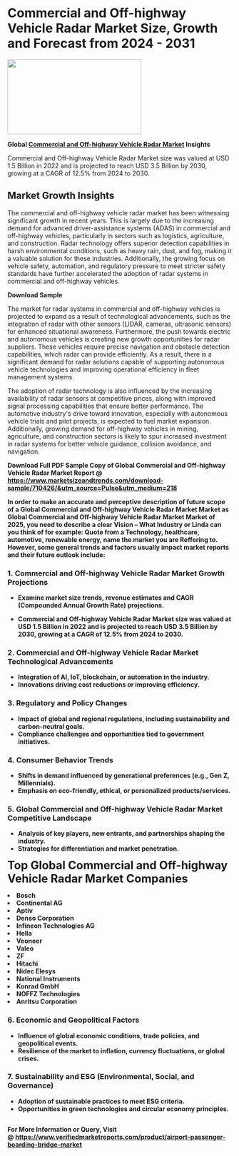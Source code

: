 <H1>Commercial and Off-highway Vehicle Radar Market Size, Growth and Forecast from 2024 - 2031</H1><img class="aligncenter size-medium wp-image-584254" src="https://thirdeyenews.in/wp-content/uploads/2024/09/Global-Market-Research-300x168.jpeg" alt="" width="300" height="168" /><p><strong>Global&nbsp;<a href="https://www.marketsizeandtrends.com/download-sample/710426/&amp;utm_source=Pulse&amp;utm_medium=218">Commercial and Off-highway Vehicle Radar Market</a> Insights</strong></p><p>Commercial and Off-highway Vehicle Radar Market size was valued at USD 1.5 Billion in 2022 and is projected to reach USD 3.5 Billion by 2030, growing at a CAGR of 12.5% from 2024 to 2030.</p><p><h2>Market Growth Insights</h2> <p>The commercial and off-highway vehicle radar market has been witnessing significant growth in recent years. This is largely due to the increasing demand for advanced driver-assistance systems (ADAS) in commercial and off-highway vehicles, particularly in sectors such as logistics, agriculture, and construction. Radar technology offers superior detection capabilities in harsh environmental conditions, such as heavy rain, dust, and fog, making it a valuable solution for these industries. Additionally, the growing focus on vehicle safety, automation, and regulatory pressure to meet stricter safety standards have further accelerated the adoption of radar systems in commercial and off-highway vehicles.</p> <p><strong>Download Sample</strong></p> <p>The market for radar systems in commercial and off-highway vehicles is projected to expand as a result of technological advancements, such as the integration of radar with other sensors (LIDAR, cameras, ultrasonic sensors) for enhanced situational awareness. Furthermore, the push towards electric and autonomous vehicles is creating new growth opportunities for radar suppliers. These vehicles require precise navigation and obstacle detection capabilities, which radar can provide efficiently. As a result, there is a significant demand for radar solutions capable of supporting autonomous vehicle technologies and improving operational efficiency in fleet management systems.</p> <p>The adoption of radar technology is also influenced by the increasing availability of radar sensors at competitive prices, along with improved signal processing capabilities that ensure better performance. The automotive industry's drive toward innovation, especially with autonomous vehicle trials and pilot projects, is expected to fuel market expansion. Additionally, growing demand for off-highway vehicles in mining, agriculture, and construction sectors is likely to spur increased investment in radar systems for better vehicle guidance, collision avoidance, and navigation.</p> <p><strong></p><p><span class=""><strong>Download Full PDF Sample Copy of Global Commercial and Off-highway Vehicle Radar Market Report</strong> @ <a href="https://www.marketsizeandtrends.com/download-sample/710426/&amp;utm_source=Pulse&amp;utm_medium=218" target="_blank">https://www.marketsizeandtrends.com/download-sample/710426/&amp;utm_source=Pulse&amp;utm_medium=218</a></span></p><p>In order to make an accurate and perceptive description of future scope of a Global&nbsp;Commercial and Off-highway Vehicle Radar Market Market as Global&nbsp;Commercial and Off-highway Vehicle Radar Market Market of 2025, you need to describe a clear Vision &ndash; What Industry or Linda can you think of for example: Quote from a Technology, healthcare, automotive, renewable energy, name the market you are Reffering to. However, some general trends and factors usually impact market reports and their future outlook include:</p><h3>1.&nbsp;<strong>Commercial and Off-highway Vehicle Radar Market Growth Projections</strong></h3><ul><li>Examine market size trends, revenue estimates and CAGR (Compounded Annual Growth Rate) projections.</li><li><p>Commercial and Off-highway Vehicle Radar Market size was valued at USD 1.5 Billion in 2022 and is projected to reach USD 3.5 Billion by 2030, growing at a CAGR of 12.5% from 2024 to 2030.</p></li></ul><h3>2.&nbsp;<strong>Commercial and Off-highway Vehicle Radar Market Technological Advancements</strong></h3><ul><li>Integration of AI, IoT, blockchain, or automation in the industry.</li><li>Innovations driving cost reductions or improving efficiency.</li></ul><h3>3.&nbsp;<strong>Regulatory and Policy Changes</strong></h3><ul><li>Impact of global and regional regulations, including sustainability and carbon-neutral goals.</li><li>Compliance challenges and opportunities tied to government initiatives.</li></ul><h3>4.&nbsp;<strong>Consumer Behavior Trends</strong></h3><ul><li>Shifts in demand influenced by generational preferences (e.g., Gen Z, Millennials).</li><li>Emphasis on eco-friendly, ethical, or personalized products/services.</li></ul><h3>5.&nbsp;<strong>Global Commercial and Off-highway Vehicle Radar Market Competitive Landscape</strong></h3><ul><li>Analysis of key players, new entrants, and partnerships shaping the industry.</li><li>Strategies for differentiation and market penetration.</li></ul><p data-pm-slice="1 1 []"><span style="color: inherit; font-family: inherit; font-size: 25px;">Top Global Commercial and Off-highway Vehicle Radar Market Companies</span></p><div class="" data-test-id=""><p><li>Bosch</li><li> Continental AG</li><li> Aptiv</li><li> Denso Corporation</li><li> Infineon Technologies AG</li><li> Hella</li><li> Veoneer</li><li> Valeo</li><li> ZF</li><li> Hitachi</li><li> Nidec Elesys</li><li> National Instruments</li><li> Konrad GmbH</li><li> NOFFZ Technologies</li><li> Anritsu Corporation</li></p></div><h3>6.&nbsp;<strong>Economic and Geopolitical Factors</strong></h3><ul><li>Influence of global economic conditions, trade policies, and geopolitical events.</li><li>Resilience of the market to inflation, currency fluctuations, or global crises.</li></ul><h3>7.&nbsp;<strong>Sustainability and ESG (Environmental, Social, and Governance)</strong></h3><ul><li>Adoption of sustainable practices to meet ESG criteria.</li><li>Opportunities in green technologies and circular economy principles.</li></ul><h2><strong style="font-size: 14px;">For More Information or Query, Visit @&nbsp;</strong><a style="background-color: #ffffff; font-size: 14px;" href="https://www.marketsizeandtrends.com/report/commercial-and-off-highway-vehicle-radar-market/" target="_blank">https://www.verifiedmarketreports.com/product/airport-passenger-boarding-bridge-market</a></h2>
